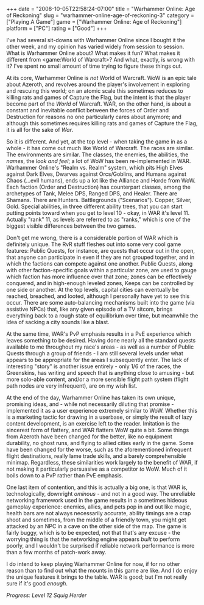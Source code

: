 +++
date = "2008-10-05T22:58:24-07:00"
title = "Warhammer Online: Age of Reckoning"
slug = "warhammer-online-age-of-reckoning-3"
category = ["Playing A Game"]
game = ["Warhammer Online: Age of Reckoning"]
platform = ["PC"]
rating = ["Good"]
+++

I've had several sit-downs with Warhammer Online since I bought it the other week, and my opinion has varied widely from session to session.  What is Warhammer Online about?  What makes it fun?  What makes it different from <game:World of Warcraft>?  And what, exactly, is wrong with it?  I've spent no small amount of time trying to figure these things out.

At its core, Warhammer Online is <i>not</i> World of Warcraft.  WoW is an epic tale about Azeroth, and revolves around the player's involvement in exploring and rescuing this world; on an atomic scale this sometimes reduces to killing rats and games of Capture the Flag, but the intent is that the player become part of the <i>World</i> of Warcraft.  WAR, on the other hand, is about a constant and inevitable conflict between the forces of Order and Destruction for reasons no one particularly cares about anymore; and although this sometimes requires killing rats and games of Capture the Flag, it is all for the sake of <i>War</i>.

So it is different.  And yet, at the top level - when taking the game in as a whole - it has come out much like World of Warcraft.  The races are similar.  The environments are similar.  The classes, the enemies, the abilities, the <i>names</i>, the <i>look and feel</i>; a lot of WoW has been re-implemented in WAR.  Warhammer Online's "Realm vs. Realm" system, which pits High Elves against Dark Elves, Dwarves against Orcs/Goblins, and Humans against Chaos (...evil humans), ends up a lot like the Alliance and Horde from WoW.  Each faction (Order and Destruction) has counterpart classes, among the archetypes of Tank, Melee DPS, Ranged DPS, and Healer.  There are Shamans.  There are Hunters.  Battlegrounds ("Scenarios").  Copper, Silver, Gold.  Special abilities, in three different ability trees, that you can start putting points toward when you get to level 10 - okay, in WAR it's level 11.  Actually "rank" 11, as levels are referred to as "ranks," which is one of the biggest visible differences between the two games.

Don't get me wrong, there is a considerable portion of WAR which is definitely unique.  The RvR stuff fleshes out into some very cool game features: Public Quests, for instance, are quests that occur out in the open, that anyone can participate in even if they are not grouped together, and in which the factions can compete against one another.  Public Quests, along with other faction-specific goals within a particular zone, are used to gauge which faction has more influence over that zone; zones can be effectively conquered, and in high-enough leveled zones, Keeps can be controlled by one side or another.  At the top levels, capital cities can eventually be reached, breached, and looted, although I personally have yet to see this occur.  There are some auto-balancing mechanisms built into the game (via assistive NPCs) that, like any given episode of a TV sitcom, brings everything back to a rough state of equilibrium over time, but meanwhile the idea of sacking a city sounds like a blast.

At the same time, WAR's PvP emphasis results in a PvE experience which leaves something to be desired.  Having done nearly all the standard quests available to me throughout my race's areas - as well as a number of Public Quests through a group of friends - I am still several levels under what appears to be appropriate for the areas I subsequently enter.  The lack of interesting "story" is another issue entirely - only 1/6 of the races, the Greenskins, has writing and speech that is anything close to amusing - but more solo-able content, and/or a more sensible flight path system (flight path nodes are very infrequent), are on my wish list.

At the end of the day, Warhammer Online has taken its own unique, promising ideas, and - while not necessarily diluting that promise - implemented it as a user experience extremely similar to WoW.  Whether this is a marketing tactic for drawing in a userbase, or simply the result of lazy content development, is an exercise left to the reader.  Imitation is the sincerest form of flattery, and WAR flatters WoW quite a bit.  Some things from Azeroth have been changed for the better, like no equipment durability, no ghost runs, and flying to allied cities early in the game.  Some have been changed for the worse, such as the aforementioned infrequent flight destinations, really lame trade skills, and a barely comprehensible minimap.  Regardless, these similarities work largely to the benefit of WAR, if not making it particularly persuasive as a competitor <i>to</i> WoW.  Much of it boils down to a PvP rather than PvE emphasis.

One last item of contention, and this is actually a big one, is that WAR is, technologically, downright <i>ominous</i> - and not in a good way.  The unreliable networking framework used in the game results in a sometimes hideous gameplay experience: enemies, allies, and pets pop in and out like magic, health bars are not always necessarily accurate, ability timings are a crap shoot and sometimes, from the middle of a friendly town, you might get attacked by an NPC in a cave on the other side of the map.  The game is fairly buggy, which is to be expected, not that that's any excuse - the worrying thing is that the networking engine appears <i>built</i> to perform poorly, and I wouldn't be surprised if reliable network performance is more than a few months of patch-work away.

I do intend to keep playing Warhammer Online for now, if for no other reason than to find out what the mounts in this game are like.  And I do enjoy the unique features it brings to the table.  WAR is good; but I'm not really sure if it's good <i>enough</i>.

<i>Progress: Level 12 Squig Herder</i>